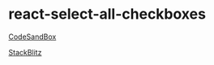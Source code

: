 # react-select-all-checkboxes

[CodeSandBox](https://codesandbox.io/p/github/meenakshikin/react-select-all-checkboxes/main?workspaceId=0a318ee5-2f5b-4194-ba4a-7cf61ecc27cc&import=true&embed=1&file=%2Fsrc%2FApp.js)

[StackBlitz](https://stackblitz.com/~/github.com/meenakshikin/react-select-all-checkboxes)
